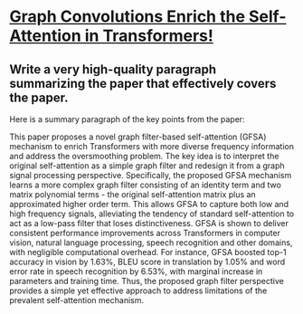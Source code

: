 # [Graph Convolutions Enrich the Self-Attention in Transformers!](https://arxiv.org/abs/2312.04234)

## Write a very high-quality paragraph summarizing the paper that effectively covers the paper.

 Here is a summary paragraph of the key points from the paper:

This paper proposes a novel graph filter-based self-attention (GFSA) mechanism to enrich Transformers with more diverse frequency information and address the oversmoothing problem. The key idea is to interpret the original self-attention as a simple graph filter and redesign it from a graph signal processing perspective. Specifically, the proposed GFSA mechanism learns a more complex graph filter consisting of an identity term and two matrix polynomial terms - the original self-attention matrix plus an approximated higher order term. This allows GFSA to capture both low and high frequency signals, alleviating the tendency of standard self-attention to act as a low-pass filter that loses distinctiveness. GFSA is shown to deliver consistent performance improvements across Transformers in computer vision, natural language processing, speech recognition and other domains, with negligible computational overhead. For instance, GFSA boosted top-1 accuracy in vision by 1.63\%, BLEU score in translation by 1.05\% and word error rate in speech recognition by 6.53\%, with marginal increase in parameters and training time. Thus, the proposed graph filter perspective provides a simple yet effective approach to address limitations of the prevalent self-attention mechanism.
